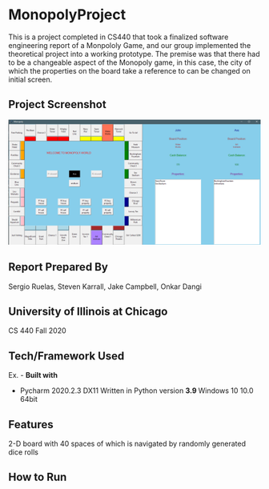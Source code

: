 # MonopolyProject
This is a project completed in CS440 that took a finalized software engineering report of a Monpololy Game, and our group implemented the theoretical project into a working prototype. The premise was that there had to be a changeable aspect of the Monopoly game, in this case, the city of which the properties on the board take a reference to can be changed on initial screen. 

## Project Screenshot

![Screenshot](https://github.com/SergioWolfPac/MonopolyProject/blob/main/__pycache__/Screenshot%20(237).png)

## Report Prepared By
Sergio Ruelas, Steven Karrall, Jake Campbell, Onkar Dangi

## University of Illinois at Chicago
CS 440 Fall 2020

## Tech/Framework Used
Ex. -
<b>Built with</b>
- Pycharm 2020.2.3
DX11
Written in Python version <b> 3.9 </b>
Windows 10 10.0 64bit

## Features
2-D board with 40 spaces of which is navigated by randomly generated dice rolls 

## How to Run

